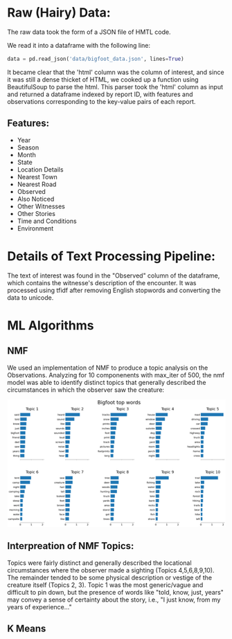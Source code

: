 

# Raw (Hairy) Data:

The raw data took the form of a JSON file of HMTL code. 

We read it into a dataframe with the following line: 
```python
data = pd.read_json('data/bigfoot_data.json', lines=True)
```

It became clear that the 'html' column was the column of interest, and since it was still a dense thicket of HTML, we cooked up a function using BeautifulSoup to parse the html. This parser took the 'html' column as input and returned a dataframe indexed by report ID, with features and observations corresponding to the key-value pairs of each report. 

## Features: 
* Year
* Season
* Month
* State
* Location Details
* Nearest Town
* Nearest Road
* Observed
* Also Noticed
* Other Witnesses
* Other Stories
* Time and Conditions
* Environment


# Details of Text Processing Pipeline:

The text of interest was found in the "Observed" column of the dataframe, which contains the witnesse's description of the encounter. It was processed using tfidf after removing English stopwords and converting the data to unicode. 

# ML Algorithms

## NMF
We used an implementation of NMF to produce a topic analysis on the Observations. Analyzing for 10 componenents with max_iter of 500, the nmf model was able to identify distinct topics that generally described the circumstances in which the observer saw the creature:

![Top Ten Words for 10-topic NMF Analysis](images/nmf_10topic_chart.png)

## Interpreation of NMF Topics:
Topics were fairly distinct and generally described the locational circumstances where the observer made a sighting (Topics 4,5,6,8,9,10). The remainder tended to be some physical description or vestige of the creature itself (Topics 2, 3). Topic 1 was the most generic/vague and difficult to pin down, but the presence of words like "told, know, just, years" may convey a sense of certainty about the story, i.e., "I just know, from my years of experience..."


## K Means




